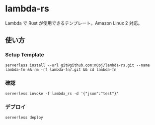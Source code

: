 # lambda-rs

Lambda で Rust が使用できるテンプレート。Amazon Linux 2 対応。

## 使い方

### Setup Template

```
serverless install --url git@github.com:n0pj/lambda-rs.git --name lambda-fn && rm -rf lambda-fn/.git && cd lambda-fn
```

### 確認

```
serverless invoke -f lambda_rs -d '{"json":"test"}'
```

### デプロイ

```
serverless deploy
```
